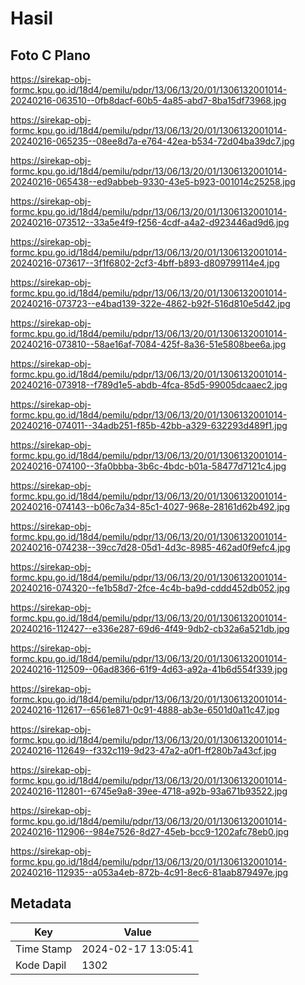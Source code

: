 # Hasil

## Foto C Plano

https://sirekap-obj-formc.kpu.go.id/18d4/pemilu/pdpr/13/06/13/20/01/1306132001014-20240216-063510--0fb8dacf-60b5-4a85-abd7-8ba15df73968.jpg

https://sirekap-obj-formc.kpu.go.id/18d4/pemilu/pdpr/13/06/13/20/01/1306132001014-20240216-065235--08ee8d7a-e764-42ea-b534-72d04ba39dc7.jpg

https://sirekap-obj-formc.kpu.go.id/18d4/pemilu/pdpr/13/06/13/20/01/1306132001014-20240216-065438--ed9abbeb-9330-43e5-b923-001014c25258.jpg

https://sirekap-obj-formc.kpu.go.id/18d4/pemilu/pdpr/13/06/13/20/01/1306132001014-20240216-073512--33a5e4f9-f256-4cdf-a4a2-d923446ad9d6.jpg

https://sirekap-obj-formc.kpu.go.id/18d4/pemilu/pdpr/13/06/13/20/01/1306132001014-20240216-073617--3f1f6802-2cf3-4bff-b893-d809799114e4.jpg

https://sirekap-obj-formc.kpu.go.id/18d4/pemilu/pdpr/13/06/13/20/01/1306132001014-20240216-073723--e4bad139-322e-4862-b92f-516d810e5d42.jpg

https://sirekap-obj-formc.kpu.go.id/18d4/pemilu/pdpr/13/06/13/20/01/1306132001014-20240216-073810--58ae16af-7084-425f-8a36-51e5808bee6a.jpg

https://sirekap-obj-formc.kpu.go.id/18d4/pemilu/pdpr/13/06/13/20/01/1306132001014-20240216-073918--f789d1e5-abdb-4fca-85d5-99005dcaaec2.jpg

https://sirekap-obj-formc.kpu.go.id/18d4/pemilu/pdpr/13/06/13/20/01/1306132001014-20240216-074011--34adb251-f85b-42bb-a329-632293d489f1.jpg

https://sirekap-obj-formc.kpu.go.id/18d4/pemilu/pdpr/13/06/13/20/01/1306132001014-20240216-074100--3fa0bbba-3b6c-4bdc-b01a-58477d7121c4.jpg

https://sirekap-obj-formc.kpu.go.id/18d4/pemilu/pdpr/13/06/13/20/01/1306132001014-20240216-074143--b06c7a34-85c1-4027-968e-28161d62b492.jpg

https://sirekap-obj-formc.kpu.go.id/18d4/pemilu/pdpr/13/06/13/20/01/1306132001014-20240216-074238--39cc7d28-05d1-4d3c-8985-462ad0f9efc4.jpg

https://sirekap-obj-formc.kpu.go.id/18d4/pemilu/pdpr/13/06/13/20/01/1306132001014-20240216-074320--fe1b58d7-2fce-4c4b-ba9d-cddd452db052.jpg

https://sirekap-obj-formc.kpu.go.id/18d4/pemilu/pdpr/13/06/13/20/01/1306132001014-20240216-112427--e336e287-69d6-4f49-9db2-cb32a6a521db.jpg

https://sirekap-obj-formc.kpu.go.id/18d4/pemilu/pdpr/13/06/13/20/01/1306132001014-20240216-112509--06ad8366-61f9-4d63-a92a-41b6d554f339.jpg

https://sirekap-obj-formc.kpu.go.id/18d4/pemilu/pdpr/13/06/13/20/01/1306132001014-20240216-112617--6561e871-0c91-4888-ab3e-6501d0a11c47.jpg

https://sirekap-obj-formc.kpu.go.id/18d4/pemilu/pdpr/13/06/13/20/01/1306132001014-20240216-112649--f332c119-9d23-47a2-a0f1-ff280b7a43cf.jpg

https://sirekap-obj-formc.kpu.go.id/18d4/pemilu/pdpr/13/06/13/20/01/1306132001014-20240216-112801--6745e9a8-39ee-4718-a92b-93a671b93522.jpg

https://sirekap-obj-formc.kpu.go.id/18d4/pemilu/pdpr/13/06/13/20/01/1306132001014-20240216-112906--984e7526-8d27-45eb-bcc9-1202afc78eb0.jpg

https://sirekap-obj-formc.kpu.go.id/18d4/pemilu/pdpr/13/06/13/20/01/1306132001014-20240216-112935--a053a4eb-872b-4c91-8ec6-81aab879497e.jpg


## Metadata

| Key        | Value               |
| ---------- | ------------------- |
| Time Stamp | 2024-02-17 13:05:41 |
| Kode Dapil | 1302                |



